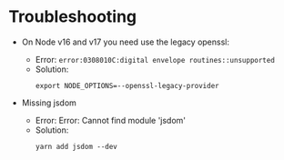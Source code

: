 # Troubleshooting

- On Node v16 and v17 you need use the legacy openssl:

  - Error: `error:0308010C:digital envelope routines::unsupported`
  - Solution:
    ```shell
    export NODE_OPTIONS=--openssl-legacy-provider
    ```

- Missing jsdom

  - Error: Error: Cannot find module 'jsdom'
  - Solution:
    ```
    yarn add jsdom --dev
    ```
